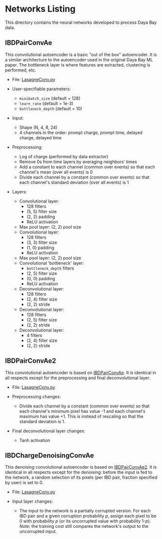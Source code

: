 Networks Listing
============

This directory contains the neural networks developed to process Daya Bay data.

IBDPairConvAe
-----------

This convolutional autoencoder is a basic "out of the box" autoencoder. It is
a similar architecture to the autoencoder used in the original Daya Bay ML
paper. The bottleneck layer is where features are extracted, clustering is
performed, etc. 

 - File:
[LasagneConv.py](https://github.com/NERSC/dayabay-learn/blob/master/networks/LasagneConv.py)

 - User-specifiable parameters:
    - `minibatch_size` (default = 128)
    - `learn_rate` (default = 1e-3)
    - `bottleneck_depth` (default = 10)
 - Input:
    - Shape (N, 4, 8, 24)
    - 4 channels in the order: prompt charge, prompt time, delayed charge,
      delayed time
 - Preprocessing:
    - Log of charge (performed by data extractor)
    - Remove 0s from time layers by averaging neighbors' times
    - Add a constant to each channel (common over events) so that each channel's
      mean (over all events) is 0
    - Divide each channel by a constant (common over events) so that each
      channel's standard deviation (over all events) is 1
 - Layers:
    - Convolutional layer:
        - 128 filters
        - (5, 5) filter size
        - (2, 2) padding
        - ReLU activation
    - Max pool layer: (2, 2) pool size
    - Convolutional layer:
        - 128 filters
        - (3, 3) filter size
        - (1, 0) padding
        - ReLU activation
    - Max pool layer: (2, 2) pool size
    - Convolutional 'bottleneck' layer:
        - `bottleneck_depth` filters
        - (2, 5) filter size
        - (0, 0) padding
        - ReLU activation
    - Deconvolutional layer:
        - 128 filters
        - (2, 4) filter size
        - (2, 2) stride
    - Deconvolutional layer:
        - 128 filters
        - (2, 5) filter size
        - (2, 2) stride
    - Deconvolutional layer:
        - 4 filters
        - (2, 4) filter size
        - (2, 2) stride

IBDPairConvAe2
-----------

This convolutional autoencoder is based on
[IBDPairConvAe](https://github.com/NERSC/dayabay-learn/tree/master/networks#ibdpairconvae).
It is identical in all respects except for the preprocessing and final
deconvolutional layer.

 - File:
[LasagneConv.py](https://github.com/NERSC/dayabay-learn/blob/master/networks/LasagneConv.py)

 - Preprocessing changes:
    - Divide each channel by a constant (common over events) so that each
      channel's minimum pixel has value -1 and each channel's maximum has value
      +1. This is instead of rescaling so that the standard deviation is 1.
 - Final deconvolutional layer changes:
    - Tanh activation

IBDChargeDenoisingConvAe
-----------

This denoising convolutional autoencoder is based on
[IBDPairConvAe2](https://github.com/NERSC/dayabay-learn/tree/master/networks#ibdpairconvae2).
It is identical in all respects except for the denoising: before the input is
fed to the network, a random selection of its pixels (per IBD pair, fraction
specified by user) is set to 0.

 - File:
[LasagneConv.py](https://github.com/NERSC/dayabay-learn/blob/master/networks/LasagneConv.py)

 - Input layer changes:
    - The input to the network is a partially corrupted version. For each IBD
      pair and a given corruption probability *p*, assign each pixel to be 0
      with probability *p* (or its uncorrupted value with probability 1-*p*).
      *Note*: the training cost still compares the network's output to the
      uncorrupted input.
